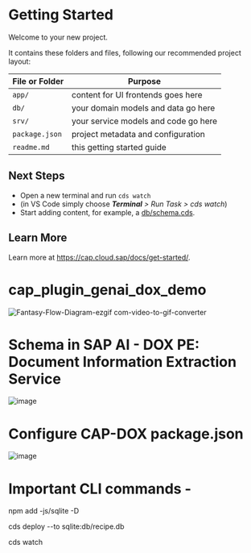 # Getting Started

Welcome to your new project.

It contains these folders and files, following our recommended project layout:

File or Folder | Purpose
---------|----------
`app/` | content for UI frontends goes here
`db/` | your domain models and data go here
`srv/` | your service models and code go here
`package.json` | project metadata and configuration
`readme.md` | this getting started guide


## Next Steps

- Open a new terminal and run `cds watch`
- (in VS Code simply choose _**Terminal** > Run Task > cds watch_)
- Start adding content, for example, a [db/schema.cds](db/schema.cds).


## Learn More

Learn more at https://cap.cloud.sap/docs/get-started/.
# cap_plugin_genai_dox_demo

![Fantasy-Flow-Diagram-ezgif com-video-to-gif-converter](https://github.com/sabarna17/cap_plugin_genai_dox_demo/assets/39834671/07569eb8-a8c9-40bd-b221-23292cfa9392)

# Schema in SAP AI - DOX PE: Document Information Extraction Service
![image](https://github.com/user-attachments/assets/d2d956c8-f518-4222-aabc-99c4ee5910fb)

# Configure CAP-DOX package.json
![image](https://github.com/user-attachments/assets/51b5ac06-763f-423c-a75d-5e12b4564e24)


# Important CLI commands - 
npm add -js/sqlite -D

cds deploy --to sqlite:db/recipe.db

cds watch
